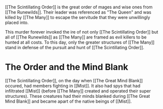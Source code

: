 [[The Scintillating Order]] is the great order of mages and wise ones from [[The Runewilds]]. Their leader was referenced as "The Queen" and was killed by [[The Many]] to escape the servitude that they were unwillingly placed into. 

This murder forever invoked the ire of not only [[The Scintillating Order]] but all of [[The Runewilds]] as [[The Many]] are framed as evil killers to be hunted at all costs. To this day, only the greater structures of [[The Many]] stand in defense of the pursuit and hunt of [[The Scintillating Order]]. 

# The Order and the Mind Blank
[[The Scintillating Order]], on the day when [[The Great Mind Blank]] occured, had members fighting in [[Mist]]. It also had spys that had infiltrated [[Mist]] (before [[The Many]] created and operated their super structures). These creatures had their minds blanked during [[The Great Mind Blank]] and became apart of the native beings of [[Mist]]. 